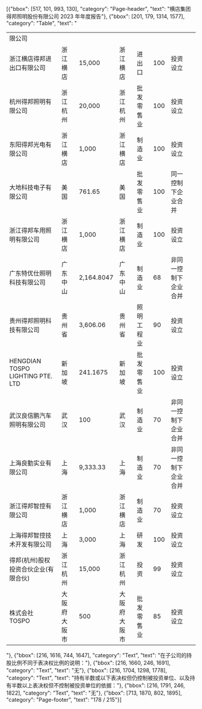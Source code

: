 [{"bbox": [517, 101, 993, 130], "category": "Page-header", "text": "横店集团得邦照明股份有限公司 2023 年年度报告"}, {"bbox": [201, 179, 1314, 1577], "category": "Table", "text": "<table><tr><td>限公司</td><td></td><td></td><td></td><td></td><td></td><td></td><td></td></tr><tr><td>浙江横店得邦进出口有限公司</td><td>浙江横店</td><td>15,000</td><td>浙江横店</td><td>进出口</td><td>100</td><td>投资设立</td><td></td></tr><tr><td>杭州得邦照明有限公司</td><td>浙江杭州</td><td>20,000</td><td>浙江杭州</td><td>批发零售业</td><td>100</td><td>投资设立</td><td></td></tr><tr><td>东阳得邦光电有限公司</td><td>浙江横店</td><td>1,000</td><td>浙江横店</td><td>制造业</td><td>100</td><td>投资设立</td><td></td></tr><tr><td>大地科技电子有限公司</td><td>美国</td><td>761.65</td><td>美国</td><td>批发零售业</td><td>100</td><td>同一控制下企业合并</td><td></td></tr><tr><td>浙江得邦车用照明有限公司</td><td>浙江横店</td><td>1,000</td><td>浙江横店</td><td>制造业</td><td>100</td><td>投资设立</td><td></td></tr><tr><td>广东特优仕照明科技有限公司</td><td>广东中山</td><td>2,164.8047</td><td>广东中山</td><td>制造业</td><td>68</td><td>非同一控制下企业合并</td><td></td></tr><tr><td>贵州得邦照明科技有限公司</td><td>贵州省</td><td>3,606.06</td><td>贵州省</td><td>照明工程业</td><td>90</td><td>投资设立</td><td></td></tr><tr><td>HENGDIAN TOSPO LIGHTING PTE. LTD</td><td>新加坡</td><td>241.1675</td><td>新加坡</td><td>批发零售业</td><td>100</td><td>投资设立</td><td></td></tr><tr><td>武汉良信鹏汽车照明有限公司</td><td>武汉</td><td>100</td><td>武汉</td><td>制造业</td><td>70</td><td>非同一控制下企业合并</td><td></td></tr><tr><td>上海良勤实业有限公司</td><td>上海</td><td>9,333.33</td><td>上海</td><td>制造业</td><td>70</td><td>非同一控制下企业合并</td><td></td></tr><tr><td>浙江得邦智控有限公司</td><td>浙江横店</td><td>1,000</td><td>浙江横店</td><td>制造业</td><td>70</td><td>投资设立</td><td></td></tr><tr><td>上海得邦智控技术开发有限公司</td><td>上海</td><td>3,000</td><td>上海</td><td>研发</td><td>100</td><td>投资设立</td><td></td></tr><tr><td>得邦(杭州)股权投资合伙企业(有限合伙)</td><td>浙江杭州</td><td>15,000</td><td>浙江杭州</td><td>投资</td><td>99</td><td>投资设立</td><td></td></tr><tr><td>株式会社 TOSPO</td><td>大阪府大阪市</td><td>500</td><td>大阪府大阪市</td><td>批发零售业</td><td>85</td><td>投资设立</td><td></td></tr></table>"}, {"bbox": [216, 1616, 744, 1647], "category": "Text", "text": "在子公司的持股比例不同于表决权比例的说明："}, {"bbox": [216, 1660, 246, 1691], "category": "Text", "text": "无"}, {"bbox": [216, 1704, 1298, 1778], "category": "Text", "text": "持有半数或以下表决权但仍控制被投资单位、以及持有半数以上表决权但不控制被投资单位的依据："}, {"bbox": [216, 1791, 246, 1822], "category": "Text", "text": "无"}, {"bbox": [713, 1870, 802, 1895], "category": "Page-footer", "text": "178 / 215"}]